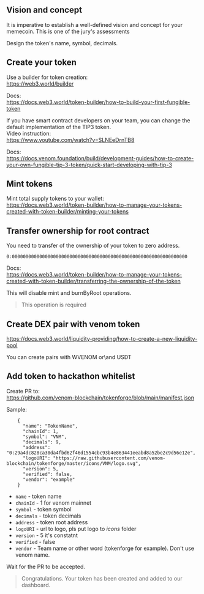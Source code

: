 ## Vision and concept

It is imperative to establish a well-defined vision and concept for your memecoin. This is one of the jury's assessments

Design the token's name, symbol, decimals.

## Create your token

Use a builder for token creation:\
https://web3.world/builder

Docs:\
https://docs.web3.world/token-builder/how-to-build-your-first-fungible-token

If you have smart contract developers on your team, you can change the default implementation of the TIP3 token.\
Video instruction:\
https://www.youtube.com/watch?v=SLNEeDrnTB8

Docs:\
https://docs.venom.foundation/build/development-guides/how-to-create-your-own-fungible-tip-3-token/quick-start-developing-with-tip-3


## Mint tokens

Mint total supply tokens to your wallet:\
https://docs.web3.world/token-builder/how-to-manage-your-tokens-created-with-token-builder/minting-your-tokens

## Transfer ownership for root contract

You need to transfer of the ownership of your token to zero address.
```
0:0000000000000000000000000000000000000000000000000000000000000000
```

Docs:\
https://docs.web3.world/token-builder/how-to-manage-your-tokens-created-with-token-builder/transferring-the-ownership-of-the-token

This will disable mint and burnByRoot operations.

> This operation is required

## Create DEX pair with venom token

https://docs.web3.world/liquidity-providing/how-to-create-a-new-liquidity-pool

You can create pairs with WVENOM or\and USDT

## Add token to hackathon whitelist

Create PR to:\
https://github.com/venom-blockchain/tokenforge/blob/main/manifest.json

Sample:
```
    {
      "name": "TokenName",
      "chainId": 1,
      "symbol": "VNM",
      "decimals": 9,
      "address": "0:29a4dc828ca30da4fbd62f46d1554cbc93b4e863441eeabd8a52be2c9d56e12e",
      "logoURI": "https://raw.githubusercontent.com/venom-blockchain/tokenforge/master/icons/VNM/logo.svg",
      "version": 5,
      "verified": false,
      "vendor": "example"
    }
```
- ```name``` - token name
- ```chainId``` - 1 for venom mainnet
- ```symbol``` - token symbol
- ```decimals``` - token decimals
- ```address``` - token root address
- ```logoURI``` - url to logo, pls put logo to *icons* folder
- ```version``` - 5 it's constatnt
- ```verified``` - false
- ```vendor``` - Team name or other word (tokenforge for example). Don't use venom name. 

Wait for the PR to be accepted.

> Congratulations. Your token has been created and added to our dashboard.

